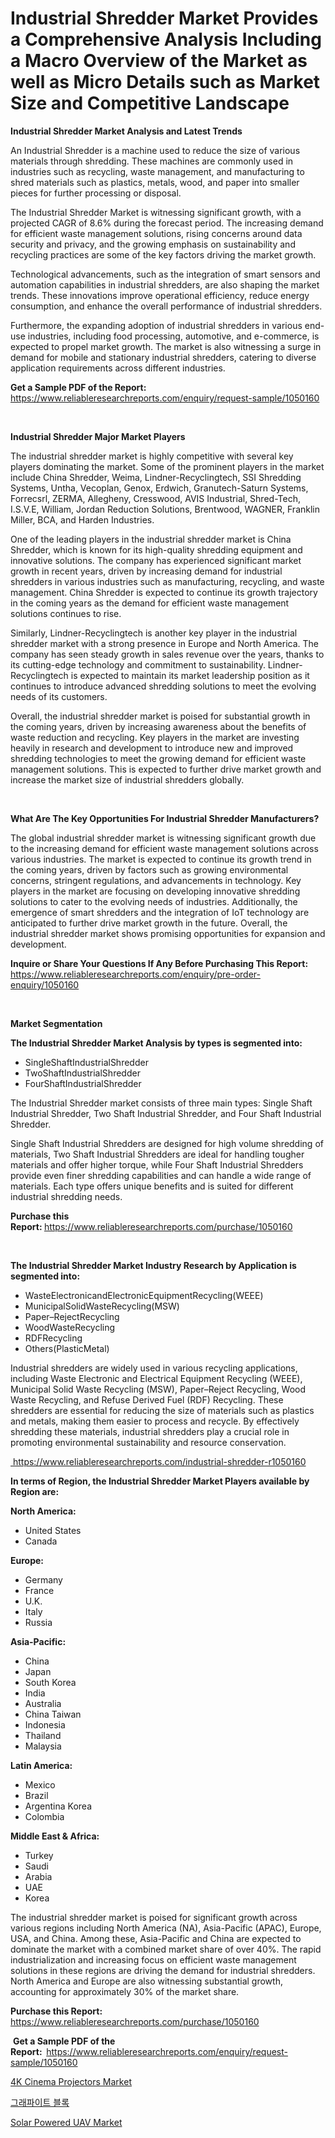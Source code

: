 <p><h1>Industrial Shredder Market Provides a Comprehensive Analysis Including a Macro Overview of the Market as well as Micro Details such as Market Size and Competitive Landscape</h1></p><p><strong>Industrial Shredder Market Analysis and Latest Trends</strong></p>
<p><p>An Industrial Shredder is a machine used to reduce the size of various materials through shredding. These machines are commonly used in industries such as recycling, waste management, and manufacturing to shred materials such as plastics, metals, wood, and paper into smaller pieces for further processing or disposal.</p><p>The Industrial Shredder Market is witnessing significant growth, with a projected CAGR of 8.6% during the forecast period. The increasing demand for efficient waste management solutions, rising concerns around data security and privacy, and the growing emphasis on sustainability and recycling practices are some of the key factors driving the market growth.</p><p>Technological advancements, such as the integration of smart sensors and automation capabilities in industrial shredders, are also shaping the market trends. These innovations improve operational efficiency, reduce energy consumption, and enhance the overall performance of industrial shredders.</p><p>Furthermore, the expanding adoption of industrial shredders in various end-use industries, including food processing, automotive, and e-commerce, is expected to propel market growth. The market is also witnessing a surge in demand for mobile and stationary industrial shredders, catering to diverse application requirements across different industries.</p></p>
<p><strong>Get a Sample PDF of the Report:&nbsp;</strong> <a href="https://www.reliableresearchreports.com/enquiry/request-sample/1050160">https://www.reliableresearchreports.com/enquiry/request-sample/1050160</a></p>
<p>&nbsp;</p>
<p><strong>Industrial Shredder Major Market Players</strong></p>
<p><p>The industrial shredder market is highly competitive with several key players dominating the market. Some of the prominent players in the market include China Shredder, Weima, Lindner-Recyclingtech, SSI Shredding Systems, Untha, Vecoplan, Genox, Erdwich, Granutech-Saturn Systems, Forrecsrl, ZERMA, Allegheny, Cresswood, AVIS Industrial, Shred-Tech, I.S.V.E, William, Jordan Reduction Solutions, Brentwood, WAGNER, Franklin Miller, BCA, and Harden Industries.</p><p>One of the leading players in the industrial shredder market is China Shredder, which is known for its high-quality shredding equipment and innovative solutions. The company has experienced significant market growth in recent years, driven by increasing demand for industrial shredders in various industries such as manufacturing, recycling, and waste management. China Shredder is expected to continue its growth trajectory in the coming years as the demand for efficient waste management solutions continues to rise.</p><p>Similarly, Lindner-Recyclingtech is another key player in the industrial shredder market with a strong presence in Europe and North America. The company has seen steady growth in sales revenue over the years, thanks to its cutting-edge technology and commitment to sustainability. Lindner-Recyclingtech is expected to maintain its market leadership position as it continues to introduce advanced shredding solutions to meet the evolving needs of its customers.</p><p>Overall, the industrial shredder market is poised for substantial growth in the coming years, driven by increasing awareness about the benefits of waste reduction and recycling. Key players in the market are investing heavily in research and development to introduce new and improved shredding technologies to meet the growing demand for efficient waste management solutions. This is expected to further drive market growth and increase the market size of industrial shredders globally.</p></p>
<p>&nbsp;</p>
<p><strong>What Are The Key Opportunities For Industrial Shredder Manufacturers?</strong></p>
<p><p>The global industrial shredder market is witnessing significant growth due to the increasing demand for efficient waste management solutions across various industries. The market is expected to continue its growth trend in the coming years, driven by factors such as growing environmental concerns, stringent regulations, and advancements in technology. Key players in the market are focusing on developing innovative shredding solutions to cater to the evolving needs of industries. Additionally, the emergence of smart shredders and the integration of IoT technology are anticipated to further drive market growth in the future. Overall, the industrial shredder market shows promising opportunities for expansion and development.</p></p>
<p><strong>Inquire or Share Your Questions If Any Before Purchasing This Report:</strong> <a href="https://www.reliableresearchreports.com/enquiry/pre-order-enquiry/1050160">https://www.reliableresearchreports.com/enquiry/pre-order-enquiry/1050160</a></p>
<p>&nbsp;</p>
<p><strong>Market Segmentation</strong></p>
<p><strong>The Industrial Shredder Market Analysis by types is segmented into:</strong></p>
<p><ul><li>SingleShaftIndustrialShredder</li><li>TwoShaftIndustrialShredder</li><li>FourShaftIndustrialShredder</li></ul></p>
<p><p>The Industrial Shredder market consists of three main types: Single Shaft Industrial Shredder, Two Shaft Industrial Shredder, and Four Shaft Industrial Shredder. </p><p>Single Shaft Industrial Shredders are designed for high volume shredding of materials, Two Shaft Industrial Shredders are ideal for handling tougher materials and offer higher torque, while Four Shaft Industrial Shredders provide even finer shredding capabilities and can handle a wide range of materials. Each type offers unique benefits and is suited for different industrial shredding needs.</p></p>
<p><strong>Purchase this Report:&nbsp;</strong><a href="https://www.reliableresearchreports.com/purchase/1050160">https://www.reliableresearchreports.com/purchase/1050160</a></p>
<p>&nbsp;</p>
<p><strong>The Industrial Shredder Market Industry Research by Application is segmented into:</strong></p>
<p><ul><li>WasteElectronicandElectronicEquipmentRecycling(WEEE)</li><li>MunicipalSolidWasteRecycling(MSW)</li><li>Paper–RejectRecycling</li><li>WoodWasteRecycling</li><li>RDFRecycling</li><li>Others(PlasticMetal)</li></ul></p>
<p><p>Industrial shredders are widely used in various recycling applications, including Waste Electronic and Electrical Equipment Recycling (WEEE), Municipal Solid Waste Recycling (MSW), Paper–Reject Recycling, Wood Waste Recycling, and Refuse Derived Fuel (RDF) Recycling. These shredders are essential for reducing the size of materials such as plastics and metals, making them easier to process and recycle. By effectively shredding these materials, industrial shredders play a crucial role in promoting environmental sustainability and resource conservation.</p></p>
<p><a href="https://www.reliableresearchreports.com/industrial-shredder-r1050160">&nbsp;https://www.reliableresearchreports.com/industrial-shredder-r1050160</a></p>
<p><strong>In terms of Region, the Industrial Shredder Market Players available by Region are:</strong></p>
<p>
    <p> <strong> North America: </strong>
        <ul>
            <li>United States</li>
            <li>Canada</li>
        </ul>
        </p> 
    <p> <strong> Europe: </strong>
        <ul>
            <li>Germany</li>
            <li>France</li>
            <li>U.K.</li>
            <li>Italy</li>
            <li>Russia</li>
        </ul>
        </p> 
    <p> <strong> Asia-Pacific: </strong>
        <ul>
            <li>China</li>
            <li>Japan</li>
            <li>South Korea</li>
            <li>India</li>
            <li>Australia</li>
            <li>China Taiwan</li>
            <li>Indonesia</li>
            <li>Thailand</li>
            <li>Malaysia</li>
        </ul>
        </p> 
    <p> <strong> Latin America: </strong>
        <ul>
            <li>Mexico</li>
            <li>Brazil</li>
            <li>Argentina Korea</li>
            <li>Colombia</li>
        </ul>
        </p> 
    <p> <strong> Middle East & Africa: </strong>
        <ul>
            <li>Turkey</li>
            <li>Saudi</li>
            <li>Arabia</li>
            <li>UAE</li>
            <li>Korea</li>
        </ul>
    </p>
    </p>
<p><p>The industrial shredder market is poised for significant growth across various regions including North America (NA), Asia-Pacific (APAC), Europe, USA, and China. Among these, Asia-Pacific and China are expected to dominate the market with a combined market share of over 40%. The rapid industrialization and increasing focus on efficient waste management solutions in these regions are driving the demand for industrial shredders. North America and Europe are also witnessing substantial growth, accounting for approximately 30% of the market share.</p></p>
<p><strong>Purchase this Report: </strong><a href="https://www.reliableresearchreports.com/purchase/1050160">https://www.reliableresearchreports.com/purchase/1050160</a></p>
<p>&nbsp;<strong>Get a Sample PDF of the Report:&nbsp;&nbsp;</strong><a href="https://www.reliableresearchreports.com/enquiry/request-sample/1050160">https://www.reliableresearchreports.com/enquiry/request-sample/1050160</a></p>
<p><strong></strong></p>
<p><p><a href="https://mire-aunt-385.notion.site/4K-Cinema-Projectors-Market-Trends-Forecast-and-Competitive-Analysis-to-2031-f4358cb38512440fac243e944f0bee3a">4K Cinema Projectors Market</a></p><p><a href="https://github.com/xvz497517413/Market-Research-Report-List-1/blob/main/701417924531.md">그래파이트 블록</a></p><p><a href="https://medium.com/@xkaywildex/solar-powered-uav-market-trends-forecast-and-competitive-analysis-to-2031-b2f4ef00cd4b">Solar Powered UAV Market</a></p></p>